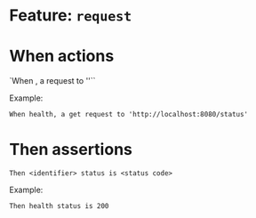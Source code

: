 # Feature: `request`

# When actions

`When <identifier>, a <method> request to '<URL>'``

Example:

`When health, a get request to 'http://localhost:8080/status'`

# Then assertions

`Then <identifier> status is <status code>`

Example:

`Then health status is 200`

